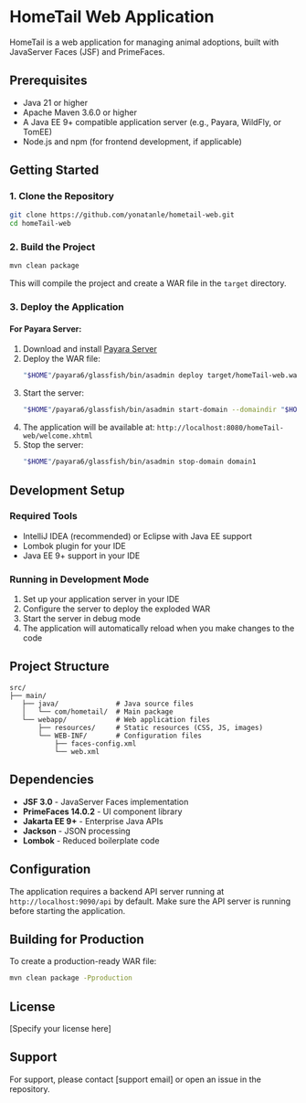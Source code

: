 # HomeTail Web Application

HomeTail is a web application for managing animal adoptions, built with JavaServer Faces (JSF) and PrimeFaces.

## Prerequisites

- Java 21 or higher
- Apache Maven 3.6.0 or higher
- A Java EE 9+ compatible application server (e.g., Payara, WildFly, or TomEE)
- Node.js and npm (for frontend development, if applicable)

## Getting Started

### 1. Clone the Repository

```bash
git clone https://github.com/yonatanle/hometail-web.git
cd homeTail-web
```

### 2. Build the Project

```bash
mvn clean package
```

This will compile the project and create a WAR file in the `target` directory.

### 3. Deploy the Application

#### For Payara Server:

1. Download and install [Payara Server](https://www.payara.fish/software/payara-platform-community-edition/)
2. Deploy the WAR file:
   ```bash
   "$HOME"/payara6/glassfish/bin/asadmin deploy target/homeTail-web.war
   ```
3. Start the server:
   ```bash
   "$HOME"/payara6/glassfish/bin/asadmin start-domain --domaindir "$HOME"/payara6/glassfish/domains domain1
   ```
4. The application will be available at: `http://localhost:8080/homeTail-web/welcome.xhtml`
5. Stop the server: 
   ```bash
   "$HOME"/payara6/glassfish/bin/asadmin stop-domain domain1
   ```
## Development Setup

### Required Tools

- IntelliJ IDEA (recommended) or Eclipse with Java EE support
- Lombok plugin for your IDE
- Java EE 9+ support in your IDE

### Running in Development Mode

1. Set up your application server in your IDE
2. Configure the server to deploy the exploded WAR
3. Start the server in debug mode
4. The application will automatically reload when you make changes to the code

## Project Structure

```
src/
├── main/
   ├── java/              # Java source files
   │   └── com/hometail/  # Main package
   └── webapp/            # Web application files
       ├── resources/     # Static resources (CSS, JS, images)
       └── WEB-INF/       # Configuration files
           ├── faces-config.xml
           └── web.xml

```

## Dependencies

- **JSF 3.0** - JavaServer Faces implementation
- **PrimeFaces 14.0.2** - UI component library
- **Jakarta EE 9+** - Enterprise Java APIs
- **Jackson** - JSON processing
- **Lombok** - Reduced boilerplate code

## Configuration

The application requires a backend API server running at `http://localhost:9090/api` by default. Make sure the API server is running before starting the application.

## Building for Production

To create a production-ready WAR file:

```bash
mvn clean package -Pproduction
```

## License

[Specify your license here]

## Support

For support, please contact [support email] or open an issue in the repository.
